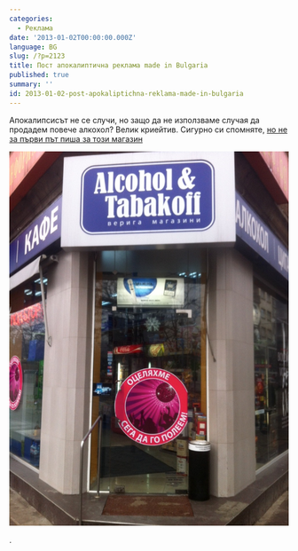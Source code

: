 ```yaml
---
categories:
  - Реклама
date: '2013-01-02T00:00:00.000Z'
language: BG
slug: /?p=2123
title: Пост апокалиптична реклама made in Bulgaria
published: true
summary: ''
id: 2013-01-02-post-apokaliptichna-reklama-made-in-bulgaria
---
```


Апокалипсисът не се случи, но защо да не използваме случая да продадем повече алкохол? Велик криейтив. Сигурно си спомняте, [но не за първи път пиша за този магазин](http://kiro.bg/?p=1707) 

![](https://raw.githubusercontent.com/kirilchristov/blog_images/main/2013/01/post-apocalyptic-ad.jpg)

.
